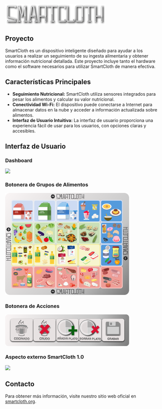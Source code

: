 ![SmartCloth Logo](images/logFull.png)

## Proyecto

SmartCloth es un dispositivo inteligente diseñado para ayudar a los usuarios a realizar un seguimiento de su ingesta alimentaria y obtener información nutricional detallada. Este proyecto incluye tanto el hardware como el software necesarios para utilizar SmartCloth de manera efectiva.

## Características Principales

- **Seguimiento Nutricional:** SmartCloth utiliza sensores integrados para pesar los alimentos y calcular su valor nutricional.
- **Conectividad Wi-Fi:** El dispositivo puede conectarse a Internet para almacenar datos en la nube y acceder a información actualizada sobre alimentos.
- **Interfaz de Usuario Intuitiva:** La interfaz de usuario proporciona una experiencia fácil de usar para los usuarios, con opciones claras y accesibles.

## Interfaz de Usuario

### Dashboard
<img src="Docs/Diseño-SmartCloth/Interfaz/Dashboards/Dashboard2.png" width="600">

### Botonera de Grupos de Alimentos
<img src="Docs/Diseño-SmartCloth/Interfaz/Iconografía/Botonera_5X4_con_bordes.png" width="400">


### Botonera de Acciones
<img src="Docs/Diseño-SmartCloth/Interfaz/Iconografía/Botonera_5X1_con_bordes.png" width="400">

### Aspecto externo SmartCloth 1.0
<img src="Docs/Diseño-SmartCloth/SmartCloth-actual.jpg" width="400">

## Contacto

Para obtener más información, visite nuestro sitio web oficial en [smartcloth.org](https://smartcloth.org).
